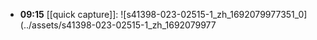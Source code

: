 - **09:15** [[quick capture]]:  ![s41398-023-02515-1_zh_1692079977351_0](../assets/s41398-023-02515-1_zh_1692079977